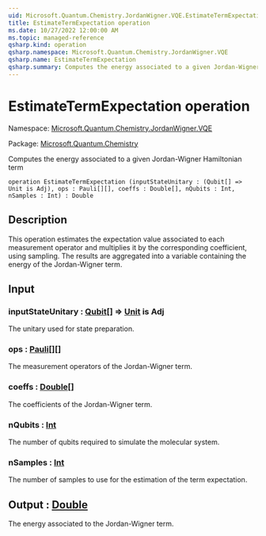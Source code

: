```yaml
---
uid: Microsoft.Quantum.Chemistry.JordanWigner.VQE.EstimateTermExpectation
title: EstimateTermExpectation operation
ms.date: 10/27/2022 12:00:00 AM
ms.topic: managed-reference
qsharp.kind: operation
qsharp.namespace: Microsoft.Quantum.Chemistry.JordanWigner.VQE
qsharp.name: EstimateTermExpectation
qsharp.summary: Computes the energy associated to a given Jordan-Wigner Hamiltonian term
---
```


# EstimateTermExpectation operation

Namespace: [Microsoft.Quantum.Chemistry.JordanWigner.VQE](xref:Microsoft.Quantum.Chemistry.JordanWigner.VQE)

Package: [Microsoft.Quantum.Chemistry](https://nuget.org/packages/Microsoft.Quantum.Chemistry)


Computes the energy associated to a given Jordan-Wigner Hamiltonian term

```qsharp
operation EstimateTermExpectation (inputStateUnitary : (Qubit[] => Unit is Adj), ops : Pauli[][], coeffs : Double[], nQubits : Int, nSamples : Int) : Double
```


## Description

This operation estimates the expectation value associated to each measurement operator andmultiplies it by the corresponding coefficient, using sampling.The results are aggregated into a variable containing the energy of the Jordan-Wigner term.

## Input

### inputStateUnitary : [Qubit](xref:microsoft.quantum.qsharp.valueliterals#qubit-literals)[] => [Unit](xref:microsoft.quantum.qsharp.valueliterals#unit-literal)  is Adj

The unitary used for state preparation.


### ops : [Pauli](xref:microsoft.quantum.qsharp.valueliterals#pauli-literals)[][]

The measurement operators of the Jordan-Wigner term.


### coeffs : [Double](xref:microsoft.quantum.qsharp.valueliterals#double-literals)[]

The coefficients of the Jordan-Wigner term.


### nQubits : [Int](xref:microsoft.quantum.qsharp.valueliterals#int-literals)

The number of qubits required to simulate the molecular system.


### nSamples : [Int](xref:microsoft.quantum.qsharp.valueliterals#int-literals)

The number of samples to use for the estimation of the term expectation.



## Output : [Double](xref:microsoft.quantum.qsharp.valueliterals#double-literals)

The energy associated to the Jordan-Wigner term.
